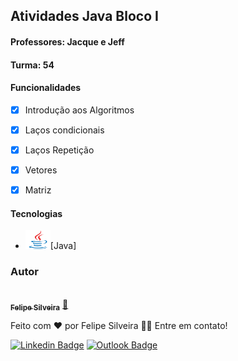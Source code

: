 ## Atividades Java Bloco I
#### Professores: Jacque e Jeff
#### Turma: 54


####  Funcionalidades

- [x] Introdução aos Algoritmos
- [x] Laços condicionais
- [x] Laços Repetição
- [x] Vetores
- [x] Matriz


#### Tecnologias

- <img alt="Felipe-Java" height="30" width="40" src="https://raw.githubusercontent.com/devicons/devicon/master/icons/java/java-original.svg">[Java]

### Autor

<a href="https://github.com/felipegaldy/">
 <img style="border-radius: 50%;" src="https://avatars.githubusercontent.com/u/99551212?v=4" width="100px;" alt=""/>
 <br />
 <sub><b>Felipe Silveira</b></sub></a> <a href="https://www.linkedin.com/in/felipesilveirasp/" title="">🚀</a>


Feito com ❤️ por Felipe Silveira 👋🏽 Entre em contato!

 [![Linkedin Badge](https://img.shields.io/badge/-Felipe-blue?style=flat-square&logo=Linkedin&logoColor=white&link=https://www.linkedin.com/in/felipesilveirasp//)](https://www.linkedin.com/in/felipesilveirasp/) 
[![Outlook Badge](https://img.shields.io/badge/-felipe.silveira4@fatec.sp.gov.br-c14438?style=flat-square&logo=Outlook&logoColor=white&link=mailto:felipe.silveira4@fatec.sp.gov.br)](mailto:felipe.silveira4@fatec.sp.gov.br)
